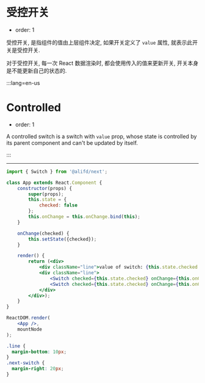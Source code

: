 # 受控开关

- order: 1

受控开关, 是指组件的值由上层组件决定, 如果开关定义了 `value` 属性, 就表示此开关是受控开关.

对于受控开关, 每一次 React 数据渲染时, 都会使用传入的值来更新开关, 开关本身是不能更新自己的状态的.

:::lang=en-us
# Controlled

- order: 1

A controlled switch is a switch with `value` prop, whose state is controlled by its parent component and can't be updated by itself.

:::

---

````jsx
import { Switch } from '@alifd/next';

class App extends React.Component {
    constructor(props) {
        super(props);
        this.state = {
            checked: false
        };
        this.onChange = this.onChange.bind(this);
    }

    onChange(checked) {
        this.setState({checked});
    }

    render() {
        return (<div>
            <div className="line">value of switch: {this.state.checked ? 'true' : 'false'}</div>
            <div className="line">
                <Switch checked={this.state.checked} onChange={this.onChange} />
                <Switch checked={this.state.checked} onChange={this.onChange} disabled />
            </div>
        </div>);
    }
}

ReactDOM.render(
    <App />,
    mountNode
);
````

````css
.line {
  margin-bottom: 10px;
}
.next-switch {
  margin-right: 20px;
}
````
